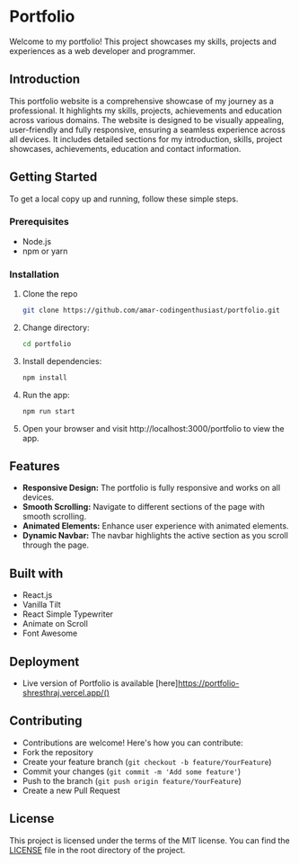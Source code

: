 # Portfolio
Welcome to my portfolio! This project showcases my skills, projects and experiences as a web developer and programmer.

## Introduction
This portfolio website is a comprehensive showcase of my journey as a professional. It highlights my skills, projects, achievements and education across various domains. The website is designed to be visually appealing, user-friendly and fully responsive, ensuring a seamless experience across all devices. It includes detailed sections for my introduction, skills, project showcases, achievements, education and contact information.

## Getting Started

To get a local copy up and running, follow these simple steps.

### Prerequisites

- Node.js
- npm or yarn

### Installation

1. Clone the repo
   ```sh
   git clone https://github.com/amar-codingenthusiast/portfolio.git
2. Change directory:
   ```sh
   cd portfolio
3. Install dependencies:
   ```sh
   npm install
4. Run the app:
   ```sh
   npm run start
5. Open your browser and visit http://localhost:3000/portfolio to view the app.

## Features
- **Responsive Design:** The portfolio is fully responsive and works on all devices.
- **Smooth Scrolling:** Navigate to different sections of the page with smooth scrolling.
- **Animated Elements:** Enhance user experience with animated elements.
- **Dynamic Navbar:** The navbar highlights the active section as you scroll through the page.

## Built with
 - React.js
 - Vanilla Tilt
 - React Simple Typewriter
 - Animate on Scroll
 - Font Awesome

## Deployment
 - Live version of Portfolio is available [here]https://portfolio-shresthraj.vercel.app/()

## Contributing
 - Contributions are welcome! Here's how you can contribute:
 - Fork the repository
 - Create your feature branch (`git checkout -b feature/YourFeature`)
 - Commit your changes (`git commit -m 'Add some feature'`)
 - Push to the branch (`git push origin feature/YourFeature`)
 - Create a new Pull Request

## License
This project is licensed under the terms of the MIT license. You can find the [LICENSE](LICENSE) file in the root directory of the project.
